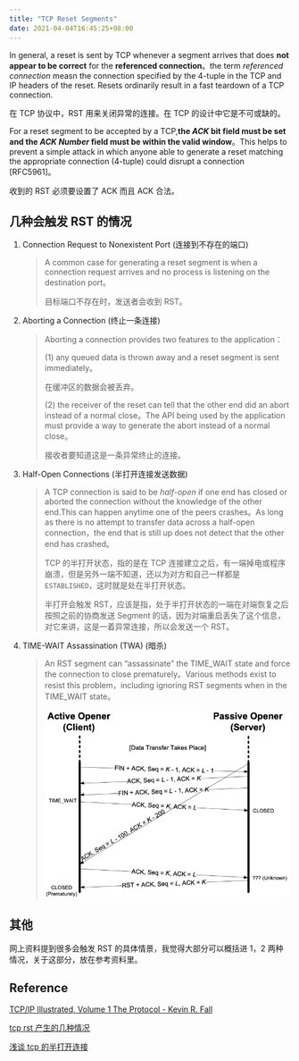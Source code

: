 ```yaml
---
title: "TCP Reset Segments"
date: 2021-04-04T16:45:25+08:00
---
```


In general, a reset is sent by TCP whenever a segment arrives that does **not appear to be correct** for the **referenced connection**。the term *referenced connection* measn the connection specified by the 4-tuple in the TCP and IP headers of the reset. Resets ordinarily result in a fast teardown of a TCP connection.

在 TCP 协议中，RST 用来关闭异常的连接。在 TCP 的设计中它是不可或缺的。

For a reset segment to be accepted by a TCP,**the *ACK* bit field must be set and the *ACK Number* field must be within the valid window**。This helps to prevent a simple attack in which anyone able to generate a reset matching the appropriate connection (4-tuple) could disrupt a connection [RFC5961]。

收到的 RST 必须要设置了 ACK 而且 ACK 合法。

## 几种会触发 RST 的情况

1. Connection Request to Nonexistent Port (连接到不存在的端口)

    > A common case for generating a reset segment is when a connection request arrives and no process is listening on the destination port。
    >
    > 目标端口不存在时，发送者会收到 RST。

2. Aborting a Connection (终止一条连接)

    > Aborting a connection provides two features to the application：
    >
    > (1) any queued data is thrown away and a reset segment is sent immediately。
    >
    > 在缓冲区的数据会被丢弃。
    >
    > (2) the receiver of the reset can tell that the other end did an abort instead of a normal close。The API being used by the application must provide a way to generate the abort instead of a normal close。
    >
    > 接收者要知道这是一条异常终止的连接。

3. Half-Open Connections (半打开连接发送数据)

    > A TCP connection is said to be *half-open* if one end has closed or aborted the connection without the knowledge of the other end.This can happen anytime one of the peers crashes。As long as there is no attempt to transfer data across a half-open connection，the end that is still up does not detect that the other end has crashed。
    >
    > TCP 的半打开状态，指的是在 TCP 连接建立之后，有一端掉电或程序崩溃，但是另外一端不知道，还以为对方和自己一样都是 `ESTABLISHED`，这时就是处在半打开状态。
    >
    > 半打开会触发 RST，应该是指，处于半打开状态的一端在对端恢复之后按照之前的协商发送 Segment 的话，因为对端重启丢失了这个信息，对它来讲，这是一着异常连接，所以会发送一个 RST。

4. TIME-WAIT Assassination (TWA) (暗杀)

    > An RST segment can “assassinate” the TIME_WAIT state and force the connection to close prematurely。Various methods exist to resist this problem，including ignoring RST segments when in the TIME_WAIT state。
    >
    > ![TIME_WAIT Assassination](image-20220528173622279.png)

## 其他

网上资料提到很多会触发 RST 的具体情景，我觉得大部分可以概括进 1，2 两种情况，关于这部分，放在参考资料里。

## Reference

[TCP/IP Illustrated, Volume 1 The Protocol - Kevin R. Fall](https://www.oreilly.com/library/view/tcpip-illustrated-volume/9780132808200/)

[tcp rst 产生的几种情况](https://zhuanlan.zhihu.com/p/30791159)

[浅谈 tcp 的半打开连接](https://zhuanlan.zhihu.com/p/32081783)
